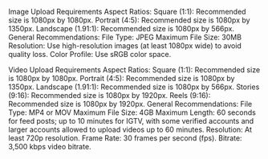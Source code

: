 Image Upload Requirements
Aspect Ratios:
Square (1:1): Recommended size is 1080px by 1080px.
Portrait (4:5): Recommended size is 1080px by 1350px.
Landscape (1.91:1): Recommended size is 1080px by 566px.
General Recommendations:
File Type: JPEG
Maximum File Size: 30MB
Resolution: Use high-resolution images (at least 1080px wide) to avoid quality loss.
Color Profile: Use sRGB color space.

Video Upload Requirements
Aspect Ratios:
Square (1:1): Recommended size is 1080px by 1080px.
Portrait (4:5): Recommended size is 1080px by 1350px.
Landscape (1.91:1): Recommended size is 1080px by 566px.
Stories (9:16): Recommended size is 1080px by 1920px.
Reels (9:16): Recommended size is 1080px by 1920px.
General Recommendations:
File Type: MP4 or MOV
Maximum File Size: 4GB
Maximum Length: 60 seconds for feed posts; up to 10 minutes for IGTV, with some verified accounts and larger accounts allowed to upload videos up to 60 minutes.
Resolution: At least 720p resolution.
Frame Rate: 30 frames per second (fps).
Bitrate: 3,500 kbps video bitrate.


